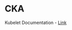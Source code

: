 # CKA

Kubelet Documentation - [Link](https://kubernetes.io/docs/reference/generated/kubectl/kubectl-commands#create)